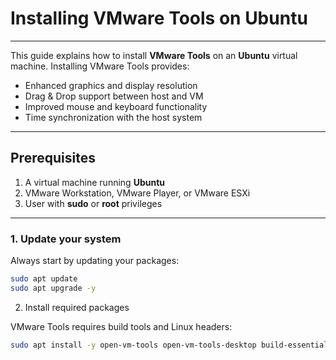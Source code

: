 # Installing VMware Tools on Ubuntu
---

This guide explains how to install **VMware Tools** on an **Ubuntu** virtual machine. Installing VMware Tools provides:

- Enhanced graphics and display resolution
- Drag & Drop support between host and VM
- Improved mouse and keyboard functionality
- Time synchronization with the host system

---

## Prerequisites

1. A virtual machine running **Ubuntu**
2. VMware Workstation, VMware Player, or VMware ESXi
3. User with **sudo** or **root** privileges

---

### 1. Update your system

Always start by updating your packages:

```bash
sudo apt update
sudo apt upgrade -y
```

2. Install required packages

VMware Tools requires build tools and Linux headers:

```bash
sudo apt install -y open-vm-tools open-vm-tools-desktop build-essential linux-headers-$(uname -r)


